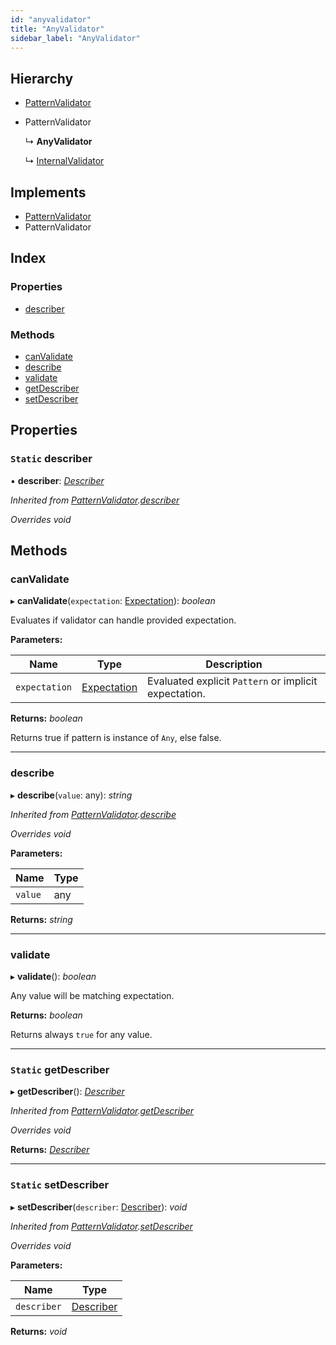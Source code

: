 ```yaml
---
id: "anyvalidator"
title: "AnyValidator"
sidebar_label: "AnyValidator"
---
```


## Hierarchy

* [PatternValidator](patternvalidator.md)

* PatternValidator

  ↳ **AnyValidator**

  ↳ [InternalValidator](internalvalidator.md)

## Implements

* [PatternValidator](../interfaces/types.patternvalidator.md)
* PatternValidator

## Index

### Properties

* [describer](anyvalidator.md#static-describer)

### Methods

* [canValidate](anyvalidator.md#canvalidate)
* [describe](anyvalidator.md#describe)
* [validate](anyvalidator.md#validate)
* [getDescriber](anyvalidator.md#static-getdescriber)
* [setDescriber](anyvalidator.md#static-setdescriber)

## Properties

### `Static` describer

▪ **describer**: *[Describer](../interfaces/types.describer.md)*

*Inherited from [PatternValidator](patternvalidator.md).[describer](patternvalidator.md#static-describer)*

*Overrides void*

## Methods

###  canValidate

▸ **canValidate**(`expectation`: [Expectation](../modules/types.md#expectation)): *boolean*

Evaluates if validator can handle provided expectation.

**Parameters:**

Name | Type | Description |
------ | ------ | ------ |
`expectation` | [Expectation](../modules/types.md#expectation) | Evaluated explicit `Pattern` or implicit expectation. |

**Returns:** *boolean*

Returns true if pattern is instance of `Any`, else false.

___

###  describe

▸ **describe**(`value`: any): *string*

*Inherited from [PatternValidator](patternvalidator.md).[describe](patternvalidator.md#describe)*

*Overrides void*

**Parameters:**

Name | Type |
------ | ------ |
`value` | any |

**Returns:** *string*

___

###  validate

▸ **validate**(): *boolean*

Any value will be matching expectation.

**Returns:** *boolean*

Returns always `true` for any value.

___

### `Static` getDescriber

▸ **getDescriber**(): *[Describer](../interfaces/types.describer.md)*

*Inherited from [PatternValidator](patternvalidator.md).[getDescriber](patternvalidator.md#static-getdescriber)*

*Overrides void*

**Returns:** *[Describer](../interfaces/types.describer.md)*

___

### `Static` setDescriber

▸ **setDescriber**(`describer`: [Describer](../interfaces/types.describer.md)): *void*

*Inherited from [PatternValidator](patternvalidator.md).[setDescriber](patternvalidator.md#static-setdescriber)*

*Overrides void*

**Parameters:**

Name | Type |
------ | ------ |
`describer` | [Describer](../interfaces/types.describer.md) |

**Returns:** *void*
